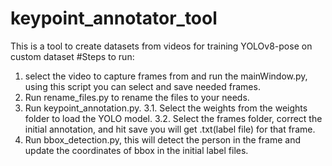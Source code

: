 # keypoint_annotator_tool
This is a tool to create datasets from videos for training YOLOv8-pose on custom dataset
#Steps to run:
1. select the video to capture frames from and run the mainWindow.py, using this script you can select and save needed frames.
2. Run rename_files.py to rename the files to your needs.
3. Run keypoint_annotation.py.
   3.1. Select the weights from the weights folder to load the YOLO model.
   3.2. Select the frames folder, correct the initial annotation, and hit save you will get .txt(label file) for that frame.
4. Run bbox_detection.py, this will detect the person in the frame and update the coordinates of bbox in the initial label files. 
